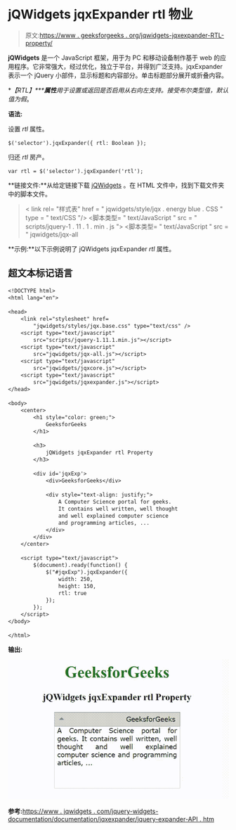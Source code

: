# jQWidgets jqxExpander rtl 物业

> 原文:[https://www . geeksforgeeks . org/jqwidgets-jqxexpander-RTL-property/](https://www.geeksforgeeks.org/jqwidgets-jqxexpander-rtl-property/)

**jQWidgets** 是一个 JavaScript 框架，用于为 PC 和移动设备制作基于 web 的应用程序。它非常强大，经过优化，独立于平台，并得到广泛支持。jqxExpander 表示一个 jQuery 小部件，显示标题和内容部分。单击标题部分展开或折叠内容。

***【RTL】*****属性**用于设置或返回是否启用从右向左支持。接受布尔类型值，默认值为*假*。

**语法:**

设置 *rtl* 属性。

```
$('selector').jqxExpander({ rtl: Boolean });
```

归还 *rtl* 房产。

```
var rtl = $('selector').jqxExpander('rtl');
```

**链接文件:**从给定链接下载 [jQWidgets](https://www.jqwidgets.com/download/) 。在 HTML 文件中，找到下载文件夹中的脚本文件。

> <link rel="”stylesheet”" href="”jqwidgets/styles/jqx.base.css”" type="”text/css”">
> < link rel= "样式表" href = " jqwidgets/style/jqx . energy blue . CSS " type = " text/CSS "/>
> <脚本类型= " text/JavaScript " src = " scripts/jquery-1 . 11 . 1 . min . js "></脚本>
> <脚本类型= " text/JavaScript " src = " jqwidgets/jqx-all

**示例:**以下示例说明了 jQWidgets jqxExpander *rtl* 属性。

## 超文本标记语言

```
<!DOCTYPE html>
<html lang="en">

<head>
    <link rel="stylesheet" href=
        "jqwidgets/styles/jqx.base.css" type="text/css" />
    <script type="text/javascript" 
        src="scripts/jquery-1.11.1.min.js"></script>
    <script type="text/javascript" 
        src="jqwidgets/jqx-all.js"></script>
    <script type="text/javascript" 
        src="jqwidgets/jqxcore.js"></script>
    <script type="text/javascript" 
        src="jqwidgets/jqxexpander.js"></script>
</head>

<body>
    <center>
        <h1 style="color: green;">
            GeeksforGeeks
        </h1>

        <h3>
            jQWidgets jqxExpander rtl Property
        </h3>

        <div id='jqxExp'>
            <div>GeeksforGeeks</div>

            <div style="text-align: justify;">
                A Computer Science portal for geeks. 
                It contains well written, well thought 
                and well explained computer science 
                and programming articles, ...
            </div>
        </div>
    </center>

    <script type="text/javascript">
        $(document).ready(function() {
            $("#jqxExp").jqxExpander({ 
                width: 250, 
                height: 150,
                rtl: true
            });
        });
    </script>
</body>

</html>
```

**输出:**

![](img/65c10b85e71fda4c0bb7f82587790a4c.png)

**参考:**[https://www . jqwidgets . com/jquery-widgets-documentation/documentation/jqxexpander/jquery-expander-API . htm](https://www.jqwidgets.com/jquery-widgets-documentation/documentation/jqxexpander/jquery-expander-api.htm)
